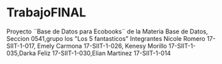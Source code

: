 # TrabajoFINAL
Proyecto ¨Base de Datos para Ecobooks¨ de la Materia Base de Datos, Seccion 0541,grupo los "Los 5 fantasticos" Integrantes Nicole Romero 17-SIIT-1-017, Emely Carmona 17-SIIT-1-026, Kenesy Morillo 17-SIIT-1-035,Darka Feliz 17-SIIT-1-030,Elian Martinez 17-SIIT-1-014
